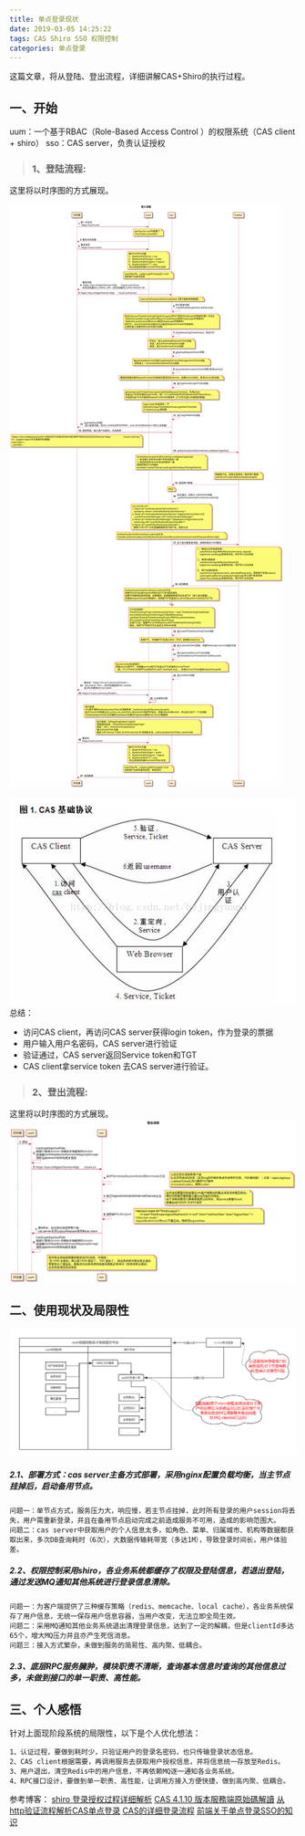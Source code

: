 ```yaml
---
title: 单点登录现状
date: 2019-03-05 14:25:22
tags: CAS Shiro SSO 权限控制
categories: 单点登录
---
```

这篇文章，将从登陆、登出流程，详细讲解CAS+Shiro的执行过程。
## 一、开始
uum：一个基于RBAC（Role-Based Access Control ）的权限系统（CAS client + shiro）
sso：CAS server，负责认证授权

> ### 1、登陆流程:

这里将以时序图的方式展现。

<!--more-->
![单点登录现状](2019-03-05-单点登录现状/cas-login.svg)


![单点登录现状](2019-03-05-单点登录现状/CAS基础协议.png)
总结：
* 访问CAS client，再访问CAS server获得login token，作为登录的票据
* 用户输入用户名密码，CAS server进行验证
* 验证通过，CAS server返回Service token和TGT
* CAS client拿service token 去CAS server进行验证。

> ### 2、登出流程:

这里将以时序图的方式展现。
![单点登录现状](2019-03-05-单点登录现状/cas-logout.svg)


## 二、使用现状及局限性
![uum](2019-03-05-单点登录现状/uum现状.png)

##### 2.1、部署方式：cas server主备方式部署，采用nginx配置负载均衡，当主节点挂掉后，启动备用节点。
    
    问题一：单节点方式，服务压力大，响应慢，若主节点挂掉，此时所有登录的用户session将丢失，用户需重新登录，并且在备用节点启动完成之前造成服务不可用，造成的影响范围大。
    问题二：cas server中获取用户的个人信息太多，如角色、菜单、归属城市、机构等数据都获取出来，多次DB查询耗时（6次），大数据传输耗带宽（多达1M），导致登录时间长，用户体验差。
    
##### 2.2、权限控制采用shiro，各业务系统都缓存了权限及登陆信息，若退出登陆，通过发送MQ通知其他系统进行登录信息清除。
    
    问题一：为客户端提供了三种缓存策略（redis、memcache、local cache），各业务系统保存了用户信息，无统一保存用户信息容器，当用户改变，无法立即全局生效。
    问题二：采用MQ通知其他业务系统退出清理登录信息，达到了一定的解耦，但是clientId多达65个，增大MQ压力并且亦产生死信消息。
    问题三：接入方式繁杂，未做到服务的简易性、高内聚、低耦合。

##### 2.3、底层RPC服务臃肿，模块职责不清晰，查询基本信息时查询的其他信息过多，未做到接口的单一职责、高性能。

## 三、个人感悟
针对上面现阶段系统的局限性，以下是个人优化想法：

    1、认证过程，要做到耗时少，只验证用户的登录名密码，也只传输登录状态信息。
    2、CAS client根据需要，再调用服务去获取用户授权信息，并将信息统一存放至Redis。
    3、用户退出，清空Redis中的用户信息，不再依赖MQ逐一通知各业务系统。
    4、RPC接口设计，要做到单一职责、高性能，让调用方接入方便快捷，做到高内聚、低耦合。

参考博客：
[shiro 登录授权过程详细解析](https://my.oschina.net/u/2415799/blog/865526)
[CAS 4.1.10 版本服務端原始碼解讀](https://www.codetw.com/lyxepf.html)
[从http验证流程解析CAS单点登录](https://www.jianshu.com/p/5ef9407c71af)
[CAS的详细登录流程](https://blog.csdn.net/qq_34246546/article/details/79493208)
[前端关于单点登录SSO的知识](https://juejin.im/post/5b8116afe51d4538d23db11e)